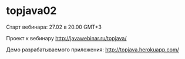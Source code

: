 # topjava02

Старт вебинара: 27.02 в 20.00 GMT+3

Проект к вебинару http://javawebinar.ru/topjava/

Демо разрабатываемого приложения: http://topjava.herokuapp.com/